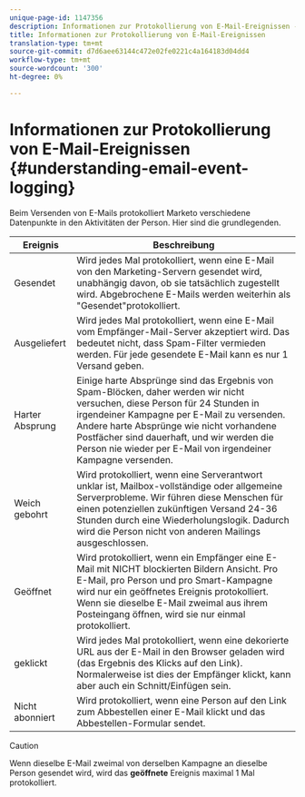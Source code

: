 ```yaml
---
unique-page-id: 1147356
description: Informationen zur Protokollierung von E-Mail-Ereignissen - Marketing-Dokumente - Produktdokumentation
title: Informationen zur Protokollierung von E-Mail-Ereignissen
translation-type: tm+mt
source-git-commit: d7d6aee63144c472e02fe0221c4a164183d04dd4
workflow-type: tm+mt
source-wordcount: '300'
ht-degree: 0%

---
```



# Informationen zur Protokollierung von E-Mail-Ereignissen {#understanding-email-event-logging}

Beim Versenden von E-Mails protokolliert Marketo verschiedene Datenpunkte in den Aktivitäten der Person. Hier sind die grundlegenden.

| Ereignis | Beschreibung |
|---|---|
| Gesendet | Wird jedes Mal protokolliert, wenn eine E-Mail von den Marketing-Servern gesendet wird, unabhängig davon, ob sie tatsächlich zugestellt wird. Abgebrochene E-Mails werden weiterhin als &quot;Gesendet&quot;protokolliert. |
| Ausgeliefert | Wird jedes Mal protokolliert, wenn eine E-Mail vom Empfänger-Mail-Server akzeptiert wird. Das bedeutet nicht, dass Spam-Filter vermieden werden. Für jede gesendete E-Mail kann es nur 1 Versand geben. |
| Harter Absprung | Einige harte Absprünge sind das Ergebnis von Spam-Blöcken, daher werden wir nicht versuchen, diese Person für 24 Stunden in irgendeiner Kampagne per E-Mail zu versenden. Andere harte Absprünge wie nicht vorhandene Postfächer sind dauerhaft, und wir werden die Person nie wieder per E-Mail von irgendeiner Kampagne versenden. |
| Weich gebohrt | Wird protokolliert, wenn eine Serverantwort unklar ist, Mailbox-vollständige oder allgemeine Serverprobleme. Wir führen diese Menschen für einen potenziellen zukünftigen Versand 24-36 Stunden durch eine Wiederholungslogik. Dadurch wird die Person nicht von anderen Mailings ausgeschlossen. |
| Geöffnet | Wird protokolliert, wenn ein Empfänger eine E-Mail mit NICHT blockierten Bildern Ansicht. Pro E-Mail, pro Person und pro Smart-Kampagne wird nur ein geöffnetes Ereignis protokolliert. Wenn sie dieselbe E-Mail zweimal aus ihrem Posteingang öffnen, wird sie nur einmal protokolliert. |
| geklickt | Wird jedes Mal protokolliert, wenn eine dekorierte URL aus der E-Mail in den Browser geladen wird (das Ergebnis des Klicks auf den Link). Normalerweise ist dies der Empfänger klickt, kann aber auch ein Schnitt/Einfügen sein. |
| Nicht abonniert | Wird protokolliert, wenn eine Person auf den Link zum Abbestellen einer E-Mail klickt und das Abbestellen-Formular sendet. |

>[!CAUTION]
>
>Wenn dieselbe E-Mail zweimal von derselben Kampagne an dieselbe Person gesendet wird, wird das **geöffnete** Ereignis maximal 1 Mal protokolliert.

